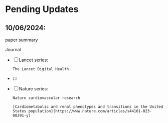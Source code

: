 # Pending Updates


## 10/06/2024:




paper summary


Journal

- [ ] Lancet series:

      The Lancet Digital Health
      
- [ ] 
 
- [ ] Nature series:
      
      Nature cardiovascular research
      
      [Cardiometabolic and renal phenotypes and transitions in the United States population](https://www.nature.com/articles/s44161-023-00391-y)


